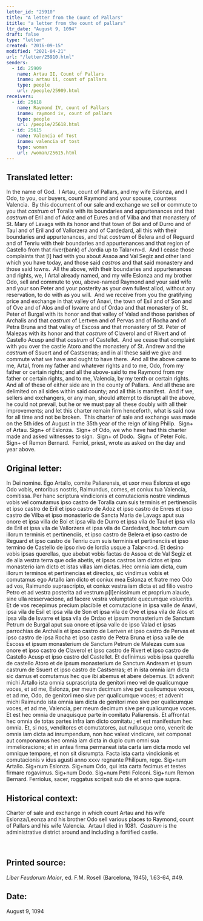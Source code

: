```yaml
---
letter_id: "25910"
title: "A letter from the Count of Pallars"
ititle: "a letter from the count of pallars"
ltr_date: "August 9, 1094"
draft: false
type: "letter"
created: "2016-09-15"
modified: "2021-04-21"
url: "/letter/25910.html"
senders:
  - id: 25909
    name: Artau II, Count of Pallars
    iname: artau ii, count of pallars
    type: people
    url: /people/25909.html
receivers:
  - id: 25618
    name: Raymond IV, count of Pallars
    iname: raymond iv, count of pallars
    type: people
    url: /people/25618.html
  - id: 25615
    name: Valencia of Tost
    iname: valencia of tost
    type: woman
    url: /woman/25615.html
---
```

<h2> Translated letter:</h2><p>In the name of God.&nbsp; I Artau, count of Pallars, and my wife Eslonza, and I Odo, to you, our buyers, count Raymond and your spouse, countess Valencia.&nbsp; By this document of our sale and exchange we sell or commute to you that <i>castrum </i>of Toralla with its boundaries and appurtenances and that <i>castrum</i> of Eril and of Adoz and of Eures and of Vilba and that monastery of St. Mary of Lavags with its honor and that town of Boi and of Durro and of Taul and of Eril and of Vallorzera and of Cardedard, all this with their boundaries and appurtenances, and that <i>castrum </i>of Belera and of Reguard and of Tenriu with their boundaries and appurtenances and that region of Castello from that river(bank) of Jordia up to Talar&lt;n&gt;d.&nbsp; And I cease those complaints that [I] had with you about Assoa and Val Segiz and other land which you have today, and those said <i>castros</i> and that said monastery and those said towns.&nbsp; All the above, with their boundaries and appurtenances and rights, we, I Artal already named, and my wife Eslonza and my brother Odo, sell and commute to you, above-named Raymond and your said wife and your son Peter and your posterity as your own fullest allod, without any reservation, to do with as you will.&nbsp; And we receive from you the gratifying price and exchange in that valley of Anavi, the town of Esil and of Son and of Ove and of Alos and of Isvarre and of Ordao and that monastery of St. Peter of Burgal with its honor and that valley of Valad and those parishes of Archalis and that <i>castrum</i> of Lertven and of Pervas and of Rocha and of Petra Bruna and that valley of Escoss and that monastery of St. Peter of Malezas with its honor and that <i>castrum </i>of Claverol and of Rivert and of Castello Acusp and that <i>castrum</i> of Castellet.&nbsp; And we cease that complaint with you over the castle Atoro and the monastery of St. Andrew and the <i>castrum</i> of Ssuert and of Castserras; and in all these said we give and commute what we have and ought to have there.&nbsp; And all the above came to me, Artal, from my father and whatever rights and to me, Odo, from my father or certain rights; and all the above-said to me Raymond from my father or certain rights, and to me, Valencia, by my tenth or certain rights.&nbsp; And all of these of either side are in the county of Pallars.&nbsp; And all these are delimited on all sides within said county; and all this is manifest.&nbsp; And if we, sellers and exchangers, or any man, should attempt to disrupt all the above, he could not prevail, but he or we must pay all these doubly with all their improvements; and let this charter remain firm henceforth, what is said now for all time and not be broken.&nbsp; This charter of sale and exchange was made on the 5th ides of August in the 35th year of the reign of king Philip.&nbsp; Sign+ of Artau. Sign+ of Eslonza.&nbsp; Sign+ of Odo, we who have had this charter made and asked witnesses to sign.&nbsp; Sign+ of Dodo.&nbsp; Sign+ of Peter Folc.&nbsp; Sign+ of Remon Bernard.&nbsp; Ferriol, priest, wrote as asked on the day and year above.</p><h2 class="mt-4"> Original letter:</h2><p>In Dei nomine. Ego Artallo, comite Paliarensis, et uxor mea Eslonza et ego Odo vobis, entoribus nostris, Raimundus, comes, et coniux tua Valencia, comitissa. Per hanc scriptura vindicionis et comutacionis nostre vindimus vobis vel comutamus ipso castro de Toralla cum suis terminis et pertinenciis et ipso castro de Eril et ipso castro de Adoz et ipso castro de Enres et ipso castro de Vilba et ipso monasterio de Sancta Maria de Lavags aput sua onore et ipsa villa de Boi et ipsa vila de Durro et ipsa vila de Taul et ipsa vila de Eril et ipsa vila de Vallorzera et ipsa vila de Cardedard, hoc totum cum illorum terminis et pertinenciis, et ipso castro de Belera et ipso castro de Reguard et ipso castro de Tenriu cum suis terminis et pertinenciis et ipso termino de Castello de ipso rivo de Iordia usque a Talar&lt;n&gt;d. Et desino vobis ipsas querellas, que abebat vobis factas de Assoa et de Val Segiz et de alia vestra terra que odie abetis, et ipsos castros iam dictos et ipso monasterio iam dicto et istas villas iam dictas. Hec omnia iam dicta, cum illorum terminos et pertinencias et directos, sic vindimus vobis et comutamus ego Artallo iam dicto et coniux mea Eslonza et fratre meo Odo ad vos, Raimundo suprascripto, et coniux vestra iam dicta et ad filio vestro Petro et ad vestra posterita ad vestrum p[l]enissimum et proprium alaude, sine ulla resservacione, ad facere vestra volumptate quecumque volueritis. Et de vos recepimus precium placibile et comutacione in ipsa valle de Anavi, ipsa vila de Esil et ipsa vila de Son et ipsa vila de Ove et ipsa vila de Alos et ipsa vila de Isvarre et ipsa vila de Ordao et ipsum monasterium de Sanctum Petrum de Burgal aput sua onore et ipsa valle de ipso Valad et ipsas parrochias de Archalis et ipso castro de Lertven et ipso castro de Pervas et ipso castro de ipsa Rocha et ipso castro de Petra Bruna et ipsa valle de Escoss et ipsum monasterium de Sanctum Petrum de Malezas cum sua onore et ipso castro de Claverol et ipso castro de Rivert et ipso castro de Castello Acusp et ipso castro del Castellet. Et definimus vobis ipsa querella de castello Atoro et de ipsum monasterium de Sanctum Andream et ipsum castrum de Ssuert et ipso castro de Castserras; et in ista omnia iam dicta sic damus et comutamus hec que ibi abemus et abere debemus. Et advenit michi Artallo ista omnia suprascripta de genitori meo vel de qualicumque voces, et ad me, Eslonza, per meum decimum sive per qualicumque voces, et ad me, Odo, de genitori meo sive per qualicumque voces; et advenit michi Raimundo ista omnia iam dicta de genitori meo sive per qualicumque voces, et ad me, Valencia, per meum decimum sive per qualicumque voces. Et est hec omnia de unaquisque parte in comitatu Paliarensis. Et affrontat hec omnia de totas partes infra iam dicto comitatu ; et est manifestum hec omnia. Et, si nos, venditores et comutatores, aut nullusque omo, venerit de omnia iam dicta ad inrumpendum, non hoc valeat vindicare, set componat aut componamus hec omnia iam dicta in duplo cum omni sua immelioracione; et in antea firma permaneat ista carta iam dicta modo vel omnique tempore, et non sit disrumpta. Facta ista carta vindicionis et comutacionis v idus agusti anno xxxv regnante Philipum, rege. Sig+num Artallo. Sig+num Eslonza. Sig+num Odo, qui ista carta fecimus et testes firmare rogavimus. Sig+num Dodo. Sig+num Petri Folconi. Sig+num Remon Bernard. Ferriolus, sacer, roggatus scripsit sub die et anno que supra.</p><h2 class="mt-4"> Historical context:</h2><p>Charter of sale and exchange in which count Artau and his wife Eslonza/Leonza and his brother Odo sell various places to Raymond, count of Pallars and his wife Valencia. &nbsp;Artau I died in 1081.&nbsp; <i>Castrum</i> is the administrative district around and including a fortified castle.&nbsp;</p><p>&nbsp;</p><h2 class="mt-4"> Printed source:</h2><p><i>Liber Feudorum Maior</i>, ed. F.M. Rosell (Barcelona, 1945),&nbsp;1.63-64, #49.&nbsp;&nbsp;</p><h2 class="mt-4"> Date:</h2>August 9, 1094